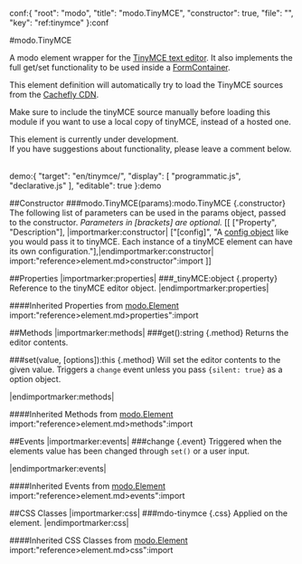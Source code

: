 conf:{
    "root": "modo",
    "title": "modo.TinyMCE",
    "constructor": true,
    "file": "",
    "key": "ref:tinymce"
}:conf

#modo.TinyMCE

A modo element wrapper for the [TinyMCE text editor](http://www.tinymce.com/). It also implements
the full get/set functionality to be used inside a [FormContainer](formcontainer).

This element definition will automatically try to load the TinyMCE sources from the [Cachefly CDN](http://cachefly.com).

Make sure to include the tinyMCE source manually before loading this module if you want to use a local
copy of tinyMCE, instead of a hosted one.

<div class="alert">
This element is currently under development.<br>
If you have suggestions about functionality, please leave a comment below.
</div>
<br>

<style>
    .inlineDemo{
        height: 370px !important;
    }
</style>

demo:{
    "target": "en/tinymce/",
    "display": [
        "programmatic.js",
        "declarative.js"
    ],
    "editable": true
}:demo

##Constructor
###modo.TinyMCE(params):modo.TinyMCE {.constructor}
The following list of parameters can be used in the params object, passed to the constructor.
_Parameters in [brackets] are optional._
[[
["Property", "Description"],
|importmarker:constructor|
["[config]", "A [config object](http://www.tinymce.com/wiki.php/Configuration) like you would pass it to tinyMCE. Each instance of a tinyMCE element can have its own configuration."],|endimportmarker:constructor|
import:"reference>element.md>constructor":import
]]

##Properties
|importmarker:properties|
###_tinyMCE:object {.property}
Reference to the tinyMCE editor object.
|endimportmarker:properties|

####Inherited Properties from [modo.Element](element)
import:"reference>element.md>properties":import

##Methods
|importmarker:methods|
###get():string {.method}
Returns the editor contents.

###set(value, [options]):this {.method}
Will set the editor contents to the given value. Triggers a `change` event unless you pass `{silent: true}` as a option object. 

|endimportmarker:methods|

####Inherited Methods from [modo.Element](element)
import:"reference>element.md>methods":import

##Events
|importmarker:events|
###change {.event}
Triggered when the elements value has been changed through `set()` or a user input.

|endimportmarker:events|

####Inherited Events from [modo.Element](element)
import:"reference>element.md>events":import

##CSS Classes
|importmarker:css|
###mdo-tinymce {.css}
Applied on the element.
|endimportmarker:css|


####Inherited CSS Classes from [modo.Element](element)
import:"reference>element.md>css":import